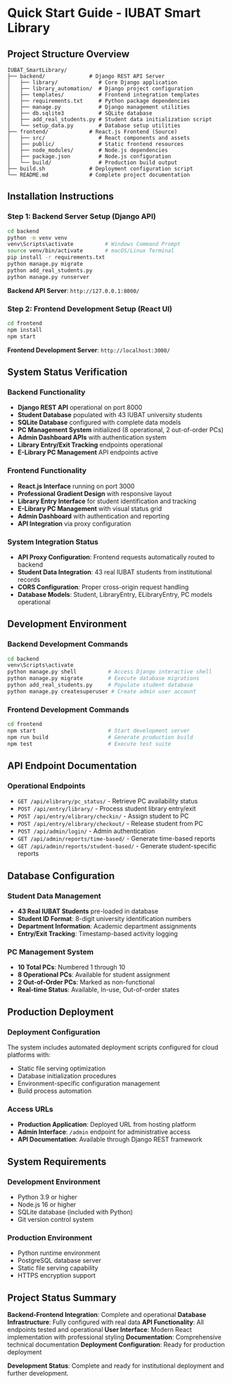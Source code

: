 # Quick Start Guide - IUBAT Smart Library

## Project Structure Overview

```
IUBAT_SmartLibrary/
├── backend/              # Django REST API Server
│   ├── library/             # Core Django application
│   ├── library_automation/  # Django project configuration
│   ├── templates/           # Frontend integration templates
│   ├── requirements.txt     # Python package dependencies
│   ├── manage.py            # Django management utilities
│   ├── db.sqlite3           # SQLite database
│   ├── add_real_students.py # Student data initialization script
│   └── setup_data.py        # Database setup utilities
├── frontend/             # React.js Frontend (Source)
│   ├── src/                 # React components and assets
│   ├── public/              # Static frontend resources
│   ├── node_modules/        # Node.js dependencies
│   ├── package.json         # Node.js configuration
│   └── build/               # Production build output
├── build.sh              # Deployment configuration script
└── README.md             # Complete project documentation
```

## Installation Instructions

### Step 1: Backend Server Setup (Django API)
```bash
cd backend
python -m venv venv
venv\Scripts\activate          # Windows Command Prompt
source venv/bin/activate       # macOS/Linux Terminal
pip install -r requirements.txt
python manage.py migrate
python add_real_students.py
python manage.py runserver
```
**Backend API Server**: `http://127.0.0.1:8000/`

### Step 2: Frontend Development Setup (React UI)
```bash
cd frontend
npm install
npm start
```
**Frontend Development Server**: `http://localhost:3000/`

## System Status Verification

### Backend Functionality
- **Django REST API** operational on port 8000
- **Student Database** populated with 43 IUBAT university students
- **SQLite Database** configured with complete data models
- **PC Management System** initialized (8 operational, 2 out-of-order PCs)
- **Admin Dashboard APIs** with authentication system
- **Library Entry/Exit Tracking** endpoints operational
- **E-Library PC Management** API endpoints active

### Frontend Functionality
- **React.js Interface** running on port 3000
- **Professional Gradient Design** with responsive layout
- **Library Entry Interface** for student identification and tracking
- **E-Library PC Management** with visual status grid
- **Admin Dashboard** with authentication and reporting
- **API Integration** via proxy configuration

### System Integration Status
- **API Proxy Configuration**: Frontend requests automatically routed to backend
- **Student Data Integration**: 43 real IUBAT students from institutional records
- **CORS Configuration**: Proper cross-origin request handling
- **Database Models**: Student, LibraryEntry, ELibraryEntry, PC models operational

## Development Environment

### Backend Development Commands
```bash
cd backend
venv\Scripts\activate
python manage.py shell          # Access Django interactive shell
python manage.py migrate        # Execute database migrations
python add_real_students.py     # Populate student database
python manage.py createsuperuser # Create admin user account
```

### Frontend Development Commands
```bash
cd frontend
npm start                       # Start development server
npm run build                   # Generate production build
npm test                        # Execute test suite
```

## API Endpoint Documentation

### Operational Endpoints
- `GET /api/elibrary/pc_status/` - Retrieve PC availability status
- `POST /api/entry/library/` - Process student library entry/exit
- `POST /api/entry/elibrary/checkin/` - Assign student to PC
- `POST /api/entry/elibrary/checkout/` - Release student from PC
- `POST /api/admin/login/` - Admin authentication
- `GET /api/admin/reports/time-based/` - Generate time-based reports
- `GET /api/admin/reports/student-based/` - Generate student-specific reports

## Database Configuration

### Student Data Management
- **43 Real IUBAT Students** pre-loaded in database
- **Student ID Format**: 8-digit university identification numbers
- **Department Information**: Academic department assignments
- **Entry/Exit Tracking**: Timestamp-based activity logging

### PC Management System
- **10 Total PCs**: Numbered 1 through 10
- **8 Operational PCs**: Available for student assignment
- **2 Out-of-Order PCs**: Marked as non-functional
- **Real-time Status**: Available, In-use, Out-of-order states

## Production Deployment

### Deployment Configuration
The system includes automated deployment scripts configured for cloud platforms with:
- Static file serving optimization
- Database initialization procedures
- Environment-specific configuration management
- Build process automation

### Access URLs
- **Production Application**: Deployed URL from hosting platform
- **Admin Interface**: `/admin` endpoint for administrative access
- **API Documentation**: Available through Django REST framework

## System Requirements

### Development Environment
- Python 3.9 or higher
- Node.js 16 or higher
- SQLite database (included with Python)
- Git version control system

### Production Environment
- Python runtime environment
- PostgreSQL database server
- Static file serving capability
- HTTPS encryption support

## Project Status Summary

**Backend-Frontend Integration**: Complete and operational
**Database Infrastructure**: Fully configured with real data
**API Functionality**: All endpoints tested and operational
**User Interface**: Modern React implementation with professional styling
**Documentation**: Comprehensive technical documentation
**Deployment Configuration**: Ready for production deployment

**Development Status**: Complete and ready for institutional deployment and further development.
